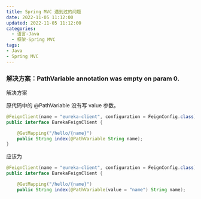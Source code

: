 ```yaml
---
title: Spring MVC 遇到过的问题
date: 2022-11-05 11:12:00
updated: 2022-11-05 11:12:00
categories:
  - 语言-Java
  - 框架-Spring MVC
tags:
- Java
- Spring MVC
---
```


### 解决方案：PathVariable annotation was empty on param 0.

解决方案

原代码中的 @PathVariable 没有写 value 参数。

```java
@FeignClient(name = "eureka-client", configuration = FeignConfig.class)
public interface EurekaFeignClient {

    @GetMapping("/hello/{name}")
    public String index(@PathVariable String name);
}
```

<!-- more -->

应该为

```java
@FeignClient(name = "eureka-client", configuration = FeignConfig.class)
public interface EurekaFeignClient {

    @GetMapping("/hello/{name}")
    public String index(@PathVariable(value = "name") String name);
```

